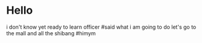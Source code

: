 # Hello
i don't know yet
ready to learn officer #said what i am going to do
let's go to the mall and all the shibang
#himym
